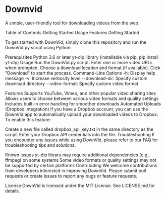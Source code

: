# Downvid
A simple, user-friendly tool for downloading videos from the web.

Table of Contents
Getting Started
Usage
Features
Getting Started

To get started with DownVid, simply clone this repository and run the DownVid.py script using Python.

Prerequisites
Python 3.6 or later
yt-dlp library (installable via pip: pip install yt-dlp)
Usage
Run the DownVid.py script.
Enter one or more video URLs when prompted.
Choose a download location and format (if available).
Click "Download" to start the process.
Command-Line Options
-h: Display help message
-v: Increase verbosity level
--download-dir: Specify custom download directory
--video-format: Specify custom video format

Features
Supports YouTube, Vimeo, and other popular video sharing sites
Allows users to choose between various video formats and quality settings
Includes built-in error handling for smoother downloads
Automated Uploads (Dropbox Integration)
If you have a Dropbox account, you can use the DownVid app to automatically upload your downloaded videos to Dropbox. To enable this feature:

Create a new file called dropbox_api_key.txt in the same directory as the script.
Enter your Dropbox API credentials into the file.
Troubleshooting
If you encounter any issues while using DownVid, please refer to our FAQ for troubleshooting tips and solutions.

Known Issues
yt-dlp library may require additional dependencies (e.g., ffmpeg) on some systems
Some video formats or quality settings may not be supported by certain platforms
Contributing
We welcome contributions from developers interested in improving DownVid. Please submit pull requests or create issues to report any bugs or feature requests.

License
DownVid is licensed under the MIT License. See LICENSE.md for details.
